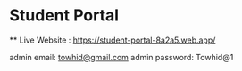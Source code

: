 # Student Portal

** Live Website : https://student-portal-8a2a5.web.app/

admin email: towhid@gmail.com
admin password: Towhid@1



